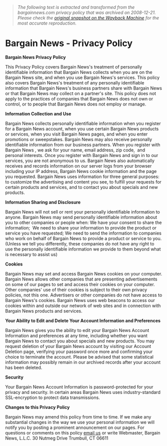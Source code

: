 > *The following text is extracted and transformed from the bargainnews.com privacy policy that was archived on 2008-12-21. Please check the [original snapshot on the Wayback Machine](https://web.archive.org/web/20081221100910id_/http%3A//www.bargainnews.com/privacy.cfm) for the most accurate reproduction.*

# Bargain News - Privacy Policy

**Bargain News Privacy Policy**

This Privacy Policy covers Bargain News's treatment of personally identifiable information that Bargain News collects when you are on the Bargain News site, and when you use Bargain News's services. This policy also covers Bargain News's treatment of any personally identifiable information that Bargain News's business partners share with Bargain News or that Bargain News may collect on a partner's site. This policy does not apply to the practices of companies that Bargain News does not own or control, or to people that Bargain News does not employ or manage.

**Information Collection and Use**

Bargain News collects personally identifiable information when you register for a Bargain News account, when you use certain Bargain News products or services, when you visit Bargain News pages, and when you enter promotions or sweepstakes. Bargain News may also receive personally identifiable information from our business partners. When you register with Bargain News , we ask for your name, email address, zip code,  and personal interests. Once you register with Bargain News and sign in to our services, you are not anonymous to us. Bargain News also automatically receives and records information on our server logs from your browser including your IP address, Bargain News cookie information and the page you requested. Bargain News uses information for three general purposes: to customize the advertising and content you see, to fulfill your requests for certain products and services, and to contact you about specials and new products.

**Information Sharing and Disclosure**

Bargain News will not sell or rent your personally identifiable information to anyone. Bargain News may send personally identifiable information about you to other companies or people when: We have your consent to share the information;  We need to share your information to provide the product or service you have requested; We need to send the information to companies who work on behalf of Bargain News to provide a product or service to you. (Unless we tell you differently, these companies do not have any right to use the personally identifiable information we provide to them beyond what is necessary to assist us)

**Cookies**

Bargain News may set and access Bargain News cookies on your computer. Bargain News allows other companies that are presenting advertisements on some of our pages to set and access their cookies on your computer. Other companies' use of their cookies is subject to their own privacy  policies, not this one. Advertisers or other companies do not have access to Bargain News's cookies. Bargain News uses web beacons to access our cookies within and outside our network of web sites and in connection with Bargain News products and services.

**Your Ability to Edit and Delete Your Account Information and Preferences**

Bargain News gives you the ability to edit your Bargain News Account Information and preferences at any time, including whether you want Bargain News to contact you about specials and new products. You may request deletion of your Bargain News account by visiting our Account Deletion page, verifying your password once more and confirming your choice to terminate the account. Please be advised that some statistical information may possibly remain in our archived records after your account has been deleted.

**Security**

Your Bargain News Account Information is password-protected for your privacy and security. In certain areas Bargain News uses industry-standard SSL-encryption to protect data transmissions.

**Changes to this Privacy Policy**

Bargain News may amend this policy from time to time. If we make any substantial changes in the way we use your personal information we will notify you by posting a prominent announcement on our pages. For questions or comments on this policy [email us](https://web.archive.org/web/20081221100910id_/http%3A//www.bargainnews.com/contact_us.cfm?type=webmaster&emailsubject=BNO%20-%20Privacy%20Policy%20Comments) or write Webmaster, Bargain News, L.L.C. 30 Nutmeg Drive Trumbull, CT 06611
